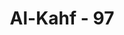 ---
title: "Al-Kahf - 97"
no: 97
arabic_no: ٩٧
ayah: فَمَا اسْطَاعُوْٓا اَنْ يَّظْهَرُوْهُ وَمَا اسْتَطَاعُوْا لَهٗ نَقْبًا 
translation: " Maka mereka (Yakjuj dan Makjuj) tidak dapat mendakinya dan tidak dapat (pula) melubanginya."
tafsir: "Dan tatkala Yakjuj dan Makjuj mengadakan penyerbuan ke tempat tersebut, mereka tidak bisa mendakinya karena tingginya yang luar biasa dan mereka tidak bisa pula melubanginya karena keras dan tebal sekali."
---